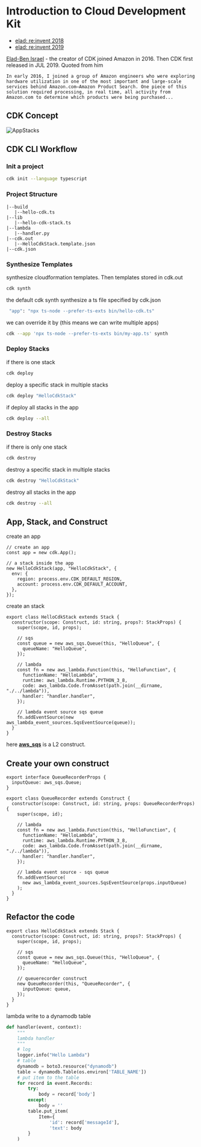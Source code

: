 # Introduction to Cloud Development Kit

- [elad: re:invent 2018](https://www.youtube.com/watch?v=Lh-kVC2r2AU)
- [elad: re:invent 2019](https://www.youtube.com/watch?v=9As_ZIjUGmY&list=LL&index=221)

[Elad-Ben Israel](https://thecdkbook.com/foreword.html) - the creator of CDK joined Amazon in 2016. Then CDK first released in JUL 2019. Quoted from him
 
```In early 2016, I joined a group of Amazon engineers who were exploring hardware utilization in one of the most important and large-scale services behind Amazon.com—Amazon Product Search. One piece of this solution required processing, in real time, all activity from Amazon.com to determine which products were being purchased...```

## CDK Concept 

![AppStacks](https://user-images.githubusercontent.com/20411077/175946588-4b5d3f6c-59bf-4a8d-9ee3-2602202fcb43.png)


## CDK CLI Workflow 

### Init a project 
```bash 
cdk init --language typescript 
```
### Project Structure 
```
|--build
   |--hello-cdk.ts
|--lib
   |--hello-cdk-stack.ts
|--lambda
   |--handler.py 
|--cdk.out
   |--HelloCdkStack.template.json
|--cdk.json
```
### Synthesize Templates
synthesize cloudformation templates. Then templates stored in cdk.out
```bash 
cdk synth 
```
the default cdk synth synthesize a ts file specified by cdk.json   
```bash 
 "app": "npx ts-node --prefer-ts-exts bin/hello-cdk.ts"
```
we can override it by (this means we can write multiple apps)
```bash 
cdk --app 'npx ts-node --prefer-ts-exts bin/my-app.ts' synth
```
### Deploy Stacks
if there is one stack 
```bash
cdk deploy
```
deploy a specific stack in multiple stacks 
```bash 
cdk deploy "HelloCdkStack"
```
if deploy all stacks in the app 
```bash 
cdk deploy --all 
```

### Destroy Stacks 
if there is only one stack 
```bash 
cdk destroy 
```
destroy a specific stack in multiple stacks 
```bash 
cdk destroy "HelloCdkStack"
```
destroy all stacks in the app 
```bash 
cdk destroy --all 
```

## App, Stack, and Construct 
create an app 
```tsx
// create an app 
const app = new cdk.App();

// a stack inside the app 
new HelloCdkStack(app, "HelloCdkStack", {
  env: {
    region: process.env.CDK_DEFAULT_REGION, 
    account: process.env.CDK_DEFAULT_ACCOUNT,
  },
});
```

create an stack 
```tsx
export class HelloCdkStack extends Stack {
  constructor(scope: Construct, id: string, props?: StackProps) {
    super(scope, id, props);

    // sqs
    const queue = new aws_sqs.Queue(this, "HelloQueue", {
      queueName: "HelloQueue",
    });

    // lambda
    const fn = new aws_lambda.Function(this, "HelloFunction", {
      functionName: "HelloLambda",
      runtime: aws_lambda.Runtime.PYTHON_3_8,
      code: aws_lambda.Code.fromAsset(path.join(__dirname, "./../lambda")),
      handler: "handler.handler",
    });

    // lambda event source sqs queue
    fn.addEventSource(new aws_lambda_event_sources.SqsEventSource(queue));
  }
}
```
here **[aws_sqs](https://docs.aws.amazon.com/cdk/api/v2/docs/aws-cdk-lib.aws_sqs.Queue.html)** is a L2 construct. 

## Create your own construct 
```tsx
export interface QueueRecorderProps {
  inputQueue: aws_sqs.Queue;
}

export class QueueRecorder extends Construct {
  constructor(scope: Construct, id: string, props: QueueRecorderProps) {
    super(scope, id);

    // lambda
    const fn = new aws_lambda.Function(this, "HelloFunction", {
      functionName: "HelloLambda",
      runtime: aws_lambda.Runtime.PYTHON_3_8,
      code: aws_lambda.Code.fromAsset(path.join(__dirname, "./../lambda")),
      handler: "handler.handler",
    });

    // lambda event source - sqs queue
    fn.addEventSource(
      new aws_lambda_event_sources.SqsEventSource(props.inputQueue)
    );
  }
}
```

## Refactor the code 
```tsx
export class HelloCdkStack extends Stack {
  constructor(scope: Construct, id: string, props?: StackProps) {
    super(scope, id, props);

    // sqs
    const queue = new aws_sqs.Queue(this, "HelloQueue", {
      queueName: "HelloQueue",
    });

    // queuerecorder construct
    new QueueRecorder(this, "QueueRecorder", {
      inputQueue: queue,
    });
  }
}
```

lambda write to a dynamodb table
```python
def handler(event, context):
    """
    lambda handler
    """
    # log
    logger.info("Hello Lambda")
    # table  
    dynamodb = boto3.resource("dynamodb")
    table = dynamodb.Table(os.environ['TABLE_NAME'])
    # put item to the table 
    for record in event.Records:
        try: 
            body = record['body']
        except:
            body = ''
        table.put_item(
            Item={
                'id': record['messageId'],
                'text': body
        }
    )
```
